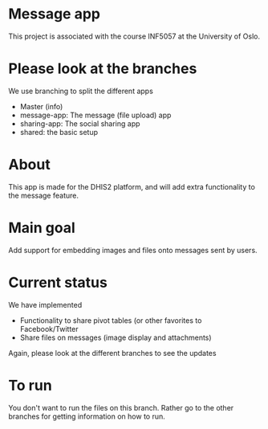 # Message app
This project is associated with the course INF5057 at the University of Oslo.

# Please look at the branches
We use branching to split the different apps
* Master (info)
* message-app: The message (file upload) app
* sharing-app: The social sharing app
* shared: the basic setup

# About
This app is made for the DHIS2 platform, and will add extra functionality
to the message feature.


# Main goal
Add support for embedding images and files onto messages sent by users.

# Current status
We have implemented
- Functionality to share pivot tables (or other favorites to Facebook/Twitter
- Share files on messages (image display and attachments)

Again, please look at the different branches to see the updates


# To run
You don't want to run the files on this branch. Rather go to the other branches for getting
information on how to run.


